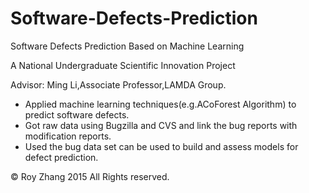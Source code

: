 # Software-Defects-Prediction
Software Defects Prediction Based on Machine Learning

A National Undergraduate Scientific Innovation Project

Advisor: Ming Li,Associate Professor,LAMDA Group.

* Applied machine learning techniques(e.g.ACoForest Algorithm) to predict software defects.
* Got raw data using Bugzilla and CVS and link the bug reports with modification reports.
* Used the bug data set can be used to build and assess models for defect prediction.

© Roy Zhang 2015 All Rights reserved.
